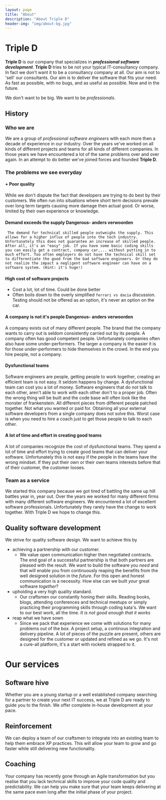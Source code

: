 ```yaml
---
layout: page
title: "About"
description: "About Triple D"
header-img: "img/about-bg.jpg"
---
```

# Triple D  

**Triple D** is our company that specializes in _**professional software development**_. **Triple D** tries to be not your typical IT-consultancy company. In fact we don't want it to be a consultancy company at all. Our aim is not to 'sell' our consultants. Our aim is to deliver the software that fits your need. As fast as possible, with no bugs, and as useful as possible. Now and in the future. 

We don't want to be big. We want to be _professionals_.

## History

### Who we are  

We are a group of *professional software engineers* with each more then a decade of experience in our industry. Over the years ve've worked on all kinds of different projects and teams for all kinds of different companies. In those years we have encountered a lot of the same problems over and over again. In an attempt to do better we've joined forces and founded **Triple D**.

### The problems we see everyday

#### + Poor quality
While we don't dispute the fact that developers are trying to do best by their customers. We often run into situations where short term decisions prevale over long term targets causing more damage then actual good. Or worse, limited by their own experience or knowledge.

#### Demand exceeds the supply **Dangerous- anders verwoorden**

     The demand for technical skilled people outweighs the supply. This allows for a higher influx of people into the tech industry. Unfortunately this does not guarantee an increase of skilled people. After all, it's an "easy" job. If you have some basic coding skills you can easily get a contract, company car,... without putting in to much effort. Too often employers do not have the technical skill set to differentiate the good from the bad software engineers. Or they do not realize the impact a negligent software engineer can have on a software system. (Hint: it's huge!)
    
#### High cost of software projects
+ Cost a lot, lot of time. Could be done better
+ Often boils down to the overly simplified `ferrari vs dacia` discussion. Testing should not be offered as an option, it's never an option on the car.
    
#### A company is not it's people **Dangerous- anders verwoorden**
   A company exists out of many different people. The brand that the company wants to carry out is seldom consistently carried out by its people.  A company often has good competent people. Unfortunately companies often also have some under-performers. The larger a company is the easier it is for those under-performers to hide themselves in the crowd. In the end you hire people, not a company.
#### Dysfunctional teams
   Software engineers are people, getting people to work together, creating an efficient team is not easy. It seldom happens by change. A dysfunctional team can cost you a lot of money. Software engineers that do not talk to each other, aren't able to work with each other don't to a proper job. Often the wrong thing will be built and the code base will often look like the monster of frankenstein. All different pieces from different people patched together. Not what you wanted or paid for. Obtaining all your external software developers from a single company does not solve this. Worst case is when you need to hire a coach just to get those people to talk to each other.
#### A lot of time and effort in creating good teams
   A lot of companies recognize the cost of dysfunctional teams. They spend a lot of time and effort trying to create good teams that can deliver your software. Unfortunately this is not easy if the people in the teams have the wrong mindset. If they put their own or their own teams interests before that of their customer, the customer looses. 



### Team as a service

We started this company because we got tired of battling the same up hill battles year in, year out. Over the years we worked for many different firms with many different software engineers. We encountered a lot of excellent software professionals. Unfortunately they rarely have the change to work together. With Triple D we hope to change this.



## Quality software development

We strive for quality software design. We want to achieve this by

+ achieving a partnership with our customer.
    + We value open communication higher then negotiated contracts. The end goal of a successful partnership is that both partners are pleased with the result. We want to build the software you *need* and that will enable you from continuously reaping the benefits from the well designed solution in the *future*. For this open and honest communication is a necessity. How else can we built *your* great software *together*?
+ upholding a very high quality standard. 
    + Our craftsmen our constantly honing their skills. Reading books, blogs, attending conferences and technical meetups or simply practicing their programming skills through coding kata's.  We want to our best work, all the time. *It is not good enough that it works* 
+ reap what we have sown
    + 	Since we pack that experience we come with solutions for many problems out of the box. A project setup, a continous integration and delivery pipeline. A lot of pieces of the puzzle are present, others are designed for the customer or updated and refined as we go. It's not a cure-all platform, it's a start with rockets strapped to it.
 

# Our services 

## Software hive
Whether you are a young startup or a well established company searching for a partner to create your next IT success, we at Triple D are ready to guide you to the finish. We offer complete in-house development at your pace.
## Reinforcement
We can deploy a team of our craftsmen to integrate into an existing team to help them embrace XP practices. This will allow your team to grow and go faster while still delivering new functionality.
## Coaching
Your company has recently gone through an Agile transformation but you realise that you lack technical skills to improve your code quality and predictability. We can help you make sure that your team keeps delivering at the same pace even long after the initial phase of your project.


